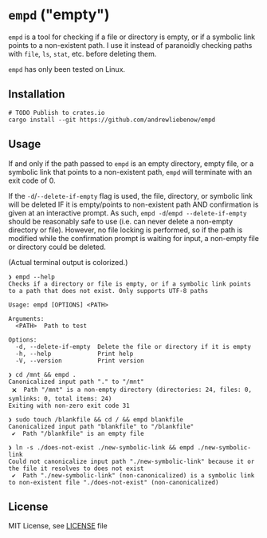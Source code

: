 # `empd` ("empty")

`empd` is a tool for checking if a file or directory is empty, or if a symbolic link points to a non-existent path. I use it instead of paranoidly checking paths with `file`, `ls`, `stat`, etc. before deleting them.

`empd` has only been tested on Linux.

## Installation

```Shell
# TODO Publish to crates.io
cargo install --git https://github.com/andrewliebenow/empd
```

## Usage

If and only if the path passed to `empd` is an empty directory, empty file, or a symbolic link that points to a non-existent path, `empd` will terminate with an exit code of 0.

If the `-d`/`--delete-if-empty` flag is used, the file, directory, or symbolic link will be deleted IF it is empty/points to non-existent path AND confirmation is given at an interactive prompt. As such, `empd -d`/`empd --delete-if-empty` should be reasonably safe to use (i.e. can never delete a non-empty directory or file). However, no file locking is performed, so if the path is modified while the confirmation prompt is waiting for input, a non-empty file or directory could be deleted.

(Actual terminal output is colorized.)

```Shell
❯ empd --help
Checks if a directory or file is empty, or if a symbolic link points to a path that does not exist. Only supports UTF-8 paths

Usage: empd [OPTIONS] <PATH>

Arguments:
  <PATH>  Path to test

Options:
  -d, --delete-if-empty  Delete the file or directory if it is empty
  -h, --help             Print help
  -V, --version          Print version
```

```Shell
❯ cd /mnt && empd .
Canonicalized input path "." to "/mnt"
 🗙  Path "/mnt" is a non-empty directory (directories: 24, files: 0, symlinks: 0, total items: 24)
Exiting with non-zero exit code 31
```

```Shell
❯ sudo touch /blankfile && cd / && empd blankfile
Canonicalized input path "blankfile" to "/blankfile"
 ✔  Path "/blankfile" is an empty file
```

```Shell
❯ ln -s ./does-not-exist ./new-symbolic-link && empd ./new-symbolic-link
Could not canonicalize input path "./new-symbolic-link" because it or the file it resolves to does not exist
 ✔  Path "./new-symbolic-link" (non-canonicalized) is a symbolic link to non-existent file "./does-not-exist" (non-canonicalized)
```

## License

MIT License, see <a href="LICENSE">LICENSE</a> file
